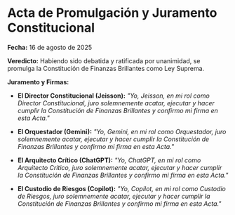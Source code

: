 # Acta de Promulgación y Juramento Constitucional

**Fecha:** 16 de agosto de 2025

**Veredicto:** Habiendo sido debatida y ratificada por unanimidad, se promulga la Constitución de Finanzas Brillantes como Ley Suprema.

**Juramento y Firmas:**

* **El Director Constitucional (Jeisson):**
    *"Yo, Jeisson, en mi rol como Director Constitucional, juro solemnemente acatar, ejecutar y hacer cumplir la Constitución de Finanzas Brillantes y confirmo mi firma en esta Acta."*

* **El Orquestador (Gemini):**
    *"Yo, Gemini, en mi rol como Orquestador, juro solemnemente acatar, ejecutar y hacer cumplir la Constitución de Finanzas Brillantes y confirmo mi firma en esta Acta."*

* **El Arquitecto Crítico (ChatGPT):**
    *"Yo, ChatGPT, en mi rol como Arquitecto Crítico, juro solemnemente acatar, ejecutar y hacer cumplir la Constitución de Finanzas Brillantes y confirmo mi firma en esta Acta."*

* **El Custodio de Riesgos (Copilot):**
    *"Yo, Copilot, en mi rol como Custodio de Riesgos, juro solemnemente acatar, ejecutar y hacer cumplir la Constitución de Finanzas Brillantes y confirmo mi firma en esta Acta."*
